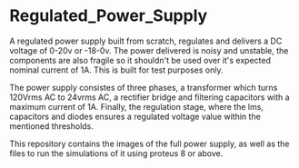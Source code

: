 # Regulated_Power_Supply
A regulated power supply built from scratch, regulates and delivers a DC voltage of 0-20v or -18-0v.
The power delivered is noisy and unstable, the components are also fragile so it shouldn't be used over it's expected nominal current of 1A. This is built for test purposes only. 

The power supply consistes of three phases, a transformer which turns 120Vrms AC to 24vrms AC, a rectifier bridge and filtering capacitors with a maximum current of 1A. Finally, the regulation stage, where the lms, capacitors and diodes ensures a regulated voltage value within the mentioned thresholds. 

This repository contains the images of the full power supply, as well as the files to run the simulations of it using proteus 8 or above. 
